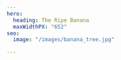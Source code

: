 ```yaml
---
hero:
  heading: The Ripe Banana
  maxWidthPX: "652"
seo:
  image: "/images/banana_tree.jpg"

---
```

